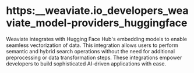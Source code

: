 # https:\_\_weaviate.io_developers_weaviate_model-providers_huggingface

Weaviate integrates with Hugging Face Hub's embedding models to enable seamless vectorization of data. This integration allows users to perform semantic and hybrid search operations without the need for additional preprocessing or data transformation steps. These integrations empower developers to build sophisticated AI-driven applications with ease.
